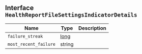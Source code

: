 ## Interface `HealthReportFileSettingsIndicatorDetails`

| Name | Type | Description |
| - | - | - |
| `failure_streak` | [long](./long.md) | &nbsp; |
| `most_recent_failure` | string | &nbsp; |
